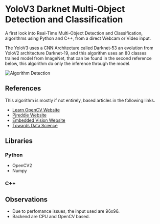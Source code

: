 # YoloV3 Darknet Multi-Object Detection and Classification

A first look into Real-Time Multi-Object Detection and Classification, algorithms using Python and C++, from a direct Webcam or Video input.

The YoloV3 uses a CNN Architecture called Darknet-53 an evolution from YoloV2 architecture Darknet-19, and this algorithm uses an 80 classes trained model from ImageNet, that can be found in the second reference below, this algorithm do only the inference through the model.

![Algorithm Detection](https://i.ibb.co/mtNyKQT/iss.png)


## References

This algorithm is mostly if not entirely, based articles in the following links.

- [Learn OpenCV Website](https://www.learnopencv.com/deep-learning-based-object-detection-using-yolov3-with-opencv-python-c/)
- [Pjreddie Website](https://pjreddie.com/darknet/yolo/)
- [Embedded Vision Website](https://www.embedded-vision.com/academy/Embedded_Vision_Alliance_Meetup_March_2019_OpenCV.pdf)
- [Towards Data Science](https://towardsdatascience.com/yolo-v3-object-detection-53fb7d3bfe6b)

## Libraries

### Python

- OpenCV2
- Numpy

### C++



## Observations

- Due to perfomance issues, the input used are 96x96.
- Backend are CPU and OpenCV based.

